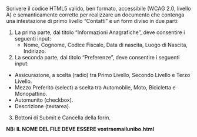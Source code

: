 Scrivere il codice HTML5 valido, ben formato, accessibile (WCAG 2.0, livello A) e semanticamente corretto per realizzare un documento che contenga una intestazione di primo livello “Contatti” e un form diviso in due parti:

1. La prima parte, dal titolo “Informazioni Anagrafiche”, deve consentire i seguenti input:
    - Nome, Cognome, Codice Fiscale, Data di nascita, Luogo di Nascita, Indirizzo.
2. La seconda parte, dal titolo “Preferenze”, deve consentire i seguenti input:
 - Assicurazione, a scelta (radio) tra Primo Livello, Secondo Livello e Terzo Livello.
 - Mezzo Preferito (select) a scelta tra Automobile, Moto, Bicicletta e Monopattino.
 - Automunito (checkbox).
 - Descrizione (textarea).
3. Bottoni di Submit e Cancella della form.

**NB: IL NOME DEL FILE DEVE ESSERE vostraemailunibo.html**
